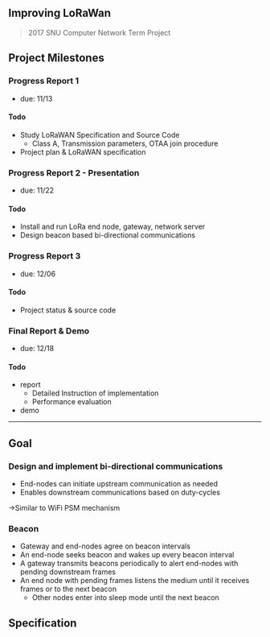 Improving LoRaWan
---

> 2017 SNU Computer Network Term Project

## Project Milestones

### Progress Report 1

- due: 11/13

#### Todo

- Study LoRaWAN Specification and Source Code
  * Class A, Transmission parameters, OTAA join procedure
- Project plan & LoRaWAN specification

### Progress Report 2 - Presentation

- due: 11/22

#### Todo

- Install and run LoRa end node, gateway, network server
- Design beacon based bi-directional communications

### Progress Report 3

- due: 12/06

#### Todo

- Project status & source code

### Final Report & Demo

- due: 12/18

#### Todo

- report
  * Detailed Instruction of implementation
  * Performance evaluation
- demo


----

## Goal

### Design and implement bi-directional communications
- End-nodes can initiate upstream communication as needed
- Enables downstream communications based on duty-cycles

&rarr;Similar to WiFi PSM mechanism

### Beacon

- Gateway and end-nodes agree on beacon intervals
- An end-node seeks beacon and wakes up every beacon interval
- A gateway transmits beacons periodically to alert end-nodes with pending downstream frames
- An end node with pending frames listens the medium until it receives frames or to the next beacon
  * Other nodes enter into sleep mode until the next beacon

## Specification
